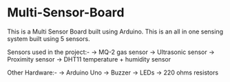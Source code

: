 # Multi-Sensor-Board

This is a Multi Sensor Board built using Arduino. This is an all in one sensing system built using 5 sensors.

Sensors used in the project:-
-> MQ-2 gas sensor
-> Ultrasonic sensor
-> Proximity sensor
-> DHT11 temperature + humidity sensor

Other Hardware:-
-> Arduino Uno
-> Buzzer
-> LEDs
-> 220 ohms resistors
